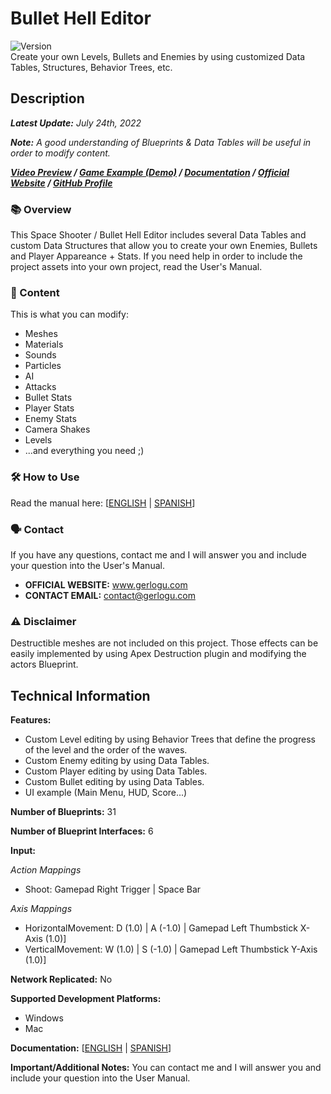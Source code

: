 # Bullet Hell Editor
![Version](https://img.shields.io/badge/Version-1.0.0-3FB911?style=flat&logo&logoColor=white&labelColor=4d4d4d)</br>
Create your own Levels, Bullets and Enemies by using customized Data Tables, Structures, Behavior Trees, etc.

## Description
***Latest Update:*** _July 24th, 2022_

***Note:*** _A good understanding of Blueprints & Data Tables will be useful in order to modify content._

***[Video Preview](https://www.youtube.com/watch?v=67jwak4zU9E) / [Game Example (Demo)](https://gerlogu.itch.io/ultimate-space-shooter) / [Documentation](https://gerlogu.com/wp-content/uploads/2022/04/SPACE-SHOOTER-EDITOR-USERS-MANUAL.pdf) / [Official Website](https://gerlogu.com) / [GitHub Profile](https://github.com/gerlogu)***


### 📚 Overview

This Space Shooter / Bullet Hell Editor includes several Data Tables and custom Data Structures that allow you to create your own Enemies, Bullets and Player Appareance + Stats. If you need help in order to include the project assets into your own project, read the User's Manual.

### 📣 Content

This is what you can modify:

- Meshes
- Materials
- Sounds
- Particles
- AI
- Attacks
- Bullet Stats
- Player Stats
- Enemy Stats
- Camera Shakes
- Levels
- ...and everything you need ;)

### 🛠 How to Use

Read the manual here: [[ENGLISH](https://gerlogu.com/wp-content/uploads/2022/04/SPACE-SHOOTER-EDITOR-USERS-MANUAL.pdf) | [SPANISH](https://gerlogu.com/wp-content/uploads/2022/04/SPACE-SHOOTER-EDITOR-GUIA-DE-USO.pdf)]

### 🗣 Contact

If you have any questions, contact me and I will answer you and include your question into the User's Manual.

- **OFFICIAL WEBSITE:** www.gerlogu.com
- **CONTACT EMAIL:** contact@gerlogu.com

### ⚠ Disclaimer

Destructible meshes are not included on this project. Those effects can be easily implemented by using Apex Destruction plugin and modifying the actors Blueprint.

## Technical Information

**Features:**

- Custom Level editing by using Behavior Trees that define the progress of the level and the order of the waves.
- Custom Enemy editing by using Data Tables.
- Custom Player editing by using Data Tables.
- Custom Bullet editing by using Data Tables.
- UI example (Main Menu, HUD, Score...)

**Number of Blueprints:** 31

**Number of Blueprint Interfaces:** 6

**Input:**

*Action Mappings*
- Shoot: Gamepad Right Trigger | Space Bar

*Axis Mappings*
- HorizontalMovement: D (1.0) | A (-1.0) | Gamepad Left Thumbstick X-Axis (1.0)]
- VerticalMovement: W (1.0) | S (-1.0) | Gamepad Left Thumbstick Y-Axis (1.0)]

**Network Replicated:** No

**Supported Development Platforms:**

- Windows
- Mac

**Documentation:** [[ENGLISH](https://gerlogu.com/wp-content/uploads/2022/04/SPACE-SHOOTER-EDITOR-USERS-MANUAL.pdf) | [SPANISH](https://gerlogu.com/wp-content/uploads/2022/04/SPACE-SHOOTER-EDITOR-GUIA-DE-USO.pdf)]

**Important/Additional Notes:** You can contact me and I will answer you and include your question into the User Manual.

